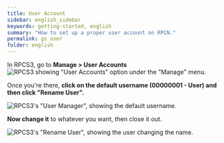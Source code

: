 ```yaml
---
title: User Account
sidebar: english_sidebar
keywords: getting-started, english
summary: "How to set up a proper user account on RPCN."
permalink: gs_user
folder: english
---
```


In RPCS3, go to **Manage > User Accounts** 
![RPCS3 showing "User Accounts" option under the "Manage" menu.](https://carlmylo.github.io/docu-rpcs3/images/conf/rpcs3user.png "RPCS3: User Accounts")

Once you're there, **click on the default username (00000001 - User) and then click "Rename User".** 

![RPCS3's "User Manager", showing the default username.](https://carlmylo.github.io/docu-rpcs3/images/conf/rpcs3rename.png "RPCS3: User Accounts")

**Now change it** to whatever you want, then close it out.  

![RPCS3's "Rename User", showing the user changing the name.](https://carlmylo.github.io/docu-rpcs3/images/conf/rpcs3namepanel.png "RPCS3: Rename User")